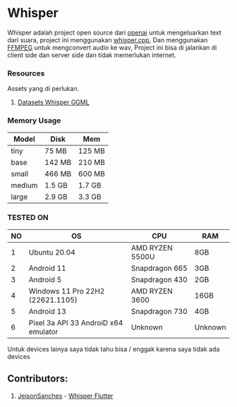 # Whisper 

Whisper adalah project open source dari [openai](https://github.com/openai) untuk mengeluarkan text dari suara, project ini menggunakan [whisper.cpp](https://github.com/ggerganov/whisper.cpp), Dan menggunakan [FFMPEG](https://github.com/FFmpeg/FFmpeg) untuk mengconvert audio ke wav, Project ini bisa di jalankan di client side dan server side dan tidak memerlukan internet.

### Resources

Assets yang di perlukan.

1. [Datasets Whisper GGML](https://huggingface.co/datasets/ggerganov/whisper.cpp)

### Memory Usage

|   Model     |   Disk     |   Mem     |
| -----       | ------     | --------- |
| tiny	      |75 MB	   |   125 MB  |
| base	      |142 MB	   |   210 MB  |
| small	      |466 MB	   |   600 MB  |
| medium	  |1.5 GB      |   1.7 GB  |
| large	      |2.9 GB      |   3.3 GB  |

### TESTED ON

|NO | OS | CPU | RAM |
|--| --- |--- | --- |
| 1 | Ubuntu 20.04 | AMD RYZEN 5500U | 8GB |
| 2 | Android 11 | Snapdragon 665| 3GB |
| 3 | Android 5 | Snapdragon 430 | 2GB |
| 4 | Windows 11 Pro 22H2 (22621.1105) | AMD RYZEN 3600| 16GB |
| 5 | Android 13 | Snapdragon 730 | 4GB |
| 6 | Pixel 3a API 33 AndroiD x64 emulator | Unknown | Unknown |

Untuk devices lainya saya tidak tahu bisa / enggak karena saya tidak ada devices

## Contributors:

1. [JeisonSanches](https://github.com/JeisonSanches) - [Whisper Flutter](https://github.com/azkadev/whisper_dart/tree/main/package/whisper_flutter)
